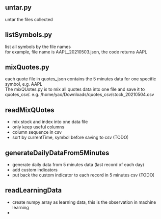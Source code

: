 
## untar.py
untar the files collected

## listSymbols.py
list all symbols by the file names  
for example, file name is AAPL_20210503.json, the code returns AAPL

## mixQuotes.py
each quote file in quotes_json contains the 5 minutes data for one specific symbol, e.g. AAPL  
The mixQUotes.py is to mix all quotes data into one file and save it to quotes_csv/. e.g. /home/yao/Downloads/quotes_csv/stock_20210504.csv

## readMixQUotes
- mix stock and index into one data file 
- only keep useful columns
- column sequence in csv 
- sort by currentTime, symbol before saving to csv (TODO)

## generateDailyDataFrom5Minutes
- generate daily data from 5 minutes data (last record of each day)
- add custom indicators
- put back the custom indicator to each record in 5 minutes csv (TODO)

## readLearningData
- create numpy array as learning data, this is the observation in machine learning
- 